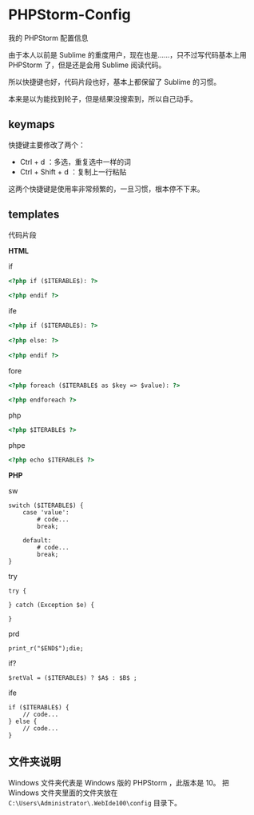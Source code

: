 # PHPStorm-Config

我的 PHPStorm 配置信息

由于本人以前是 Sublime 的重度用户，现在也是……，只不过写代码基本上用 PHPStorm 了，但是还是会用 Sublime 阅读代码。

所以快捷键也好，代码片段也好，基本上都保留了 Sublime 的习惯。

本来是以为能找到轮子，但是结果没搜索到，所以自己动手。


## keymaps

快捷键主要修改了两个：

- Ctrl + d ：多选，重复选中一样的词
- Ctrl + Shift + d ：复制上一行粘贴

这两个快捷键是使用率非常频繁的，一旦习惯，根本停不下来。


## templates

代码片段


**HTML**

if

```html
<?php if ($ITERABLE$): ?>
                        
<?php endif ?>
```

ife

```html
<?php if ($ITERABLE$): ?>
                        
<?php else: ?>
    
<?php endif ?>
```

fore

```html
<?php foreach ($ITERABLE$ as $key => $value): ?>
                        
<?php endforeach ?>
```

php

```html
<?php $ITERABLE$ ?>
```

phpe

```html
<?php echo $ITERABLE$ ?>
```

**PHP**

sw

```
switch ($ITERABLE$) {
    case 'value':
        # code...
        break;
    
    default:
        # code...
        break;
}
```

try

```
try {
                        
} catch (Exception $e) {
    
} 
```

prd

```
print_r("$END$");die;
```

if?

```
$retVal = ($ITERABLE$) ? $A$ : $B$ ;
```


ife

```
if ($ITERABLE$) {
    // code...
} else {
    // code...
}
```


## 文件夹说明

Windows 文件夹代表是 Windows 版的 PHPStorm ，此版本是 10。
把 Windows 文件夹里面的文件夹放在 `C:\Users\Administrator\.WebIde100\config` 目录下。